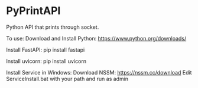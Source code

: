 # PyPrintAPI
Python API that prints through socket.

To use:
Download and Install Python:
https://www.python.org/downloads/

Install FastAPI:
pip install fastapi

Install uvicorn:
pip install uvicorn

Install Service in Windows:
Download NSSM: https://nssm.cc/download
Edit ServiceInstall.bat with your path and run as admin